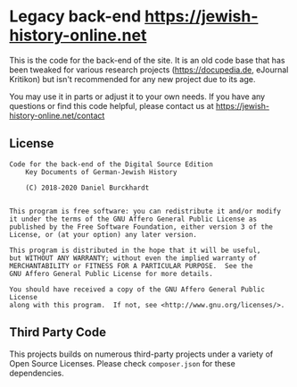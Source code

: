 Legacy back-end <https://jewish-history-online.net>
===================================================

This is the code for the back-end of the site. It is an old code base
that has been tweaked for various research projects
(<https://docupedia.de>, eJournal Kritikon) but isn't recommended for any
new project due to its age.

You may use it in parts or adjust it to your own needs.
If you have any questions or find this code helpful, please contact us at
    <https://jewish-history-online.net/contact>

License
-------
    Code for the back-end of the Digital Source Edition
        Key Documents of German-Jewish History

        (C) 2018-2020 Daniel Burckhardt


    This program is free software: you can redistribute it and/or modify
    it under the terms of the GNU Affero General Public License as
    published by the Free Software Foundation, either version 3 of the
    License, or (at your option) any later version.

    This program is distributed in the hope that it will be useful,
    but WITHOUT ANY WARRANTY; without even the implied warranty of
    MERCHANTABILITY or FITNESS FOR A PARTICULAR PURPOSE.  See the
    GNU Affero General Public License for more details.

    You should have received a copy of the GNU Affero General Public License
    along with this program.  If not, see <http://www.gnu.org/licenses/>.

Third Party Code
----------------
This projects builds on numerous third-party projects under a variety of
Open Source Licenses. Please check `composer.json` for these dependencies.
